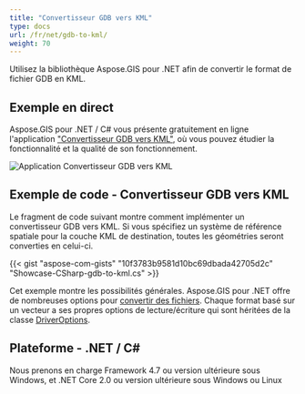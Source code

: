 ```yaml
---
title: "Convertisseur GDB vers KML"
type: docs
url: /fr/net/gdb-to-kml/
weight: 70
---
```


Utilisez la bibliothèque Aspose.GIS pour .NET afin de convertir le format de fichier GDB en KML.

## **Exemple en direct**

Aspose.GIS pour .NET / C# vous présente gratuitement en ligne l'application ["Convertisseur GDB vers KML"](https://products.aspose.app/gis/conversion/gdb-to-kml), où vous pouvez étudier la fonctionnalité et la qualité de son fonctionnement.

![Application Convertisseur GDB vers KML](conversion.png)

## **Exemple de code - Convertisseur GDB vers KML**

Le fragment de code suivant montre comment implémenter un convertisseur GDB vers KML. Si vous spécifiez un système de référence spatiale pour la couche KML de destination, toutes les géométries seront converties en celui-ci. 

{{< gist "aspose-com-gists" "10f3783b9581d10bc69dbada42705d2c" "Showcase-CSharp-gdb-to-kml.cs" >}}

Cet exemple montre les possibilités générales. Aspose.GIS pour .NET offre de nombreuses options pour [convertir des fichiers](https://docs.aspose.com/gis/net/vector-layers/). Chaque format basé sur un vecteur a ses propres options de lecture/écriture qui sont héritées de la classe [DriverOptions](https://reference.aspose.com/gis/net/aspose.gis/driveroptions).

## **Plateforme - .NET / C#**

Nous prenons en charge Framework 4.7 ou version ultérieure sous Windows, et .NET Core 2.0 ou version ultérieure sous Windows ou Linux

